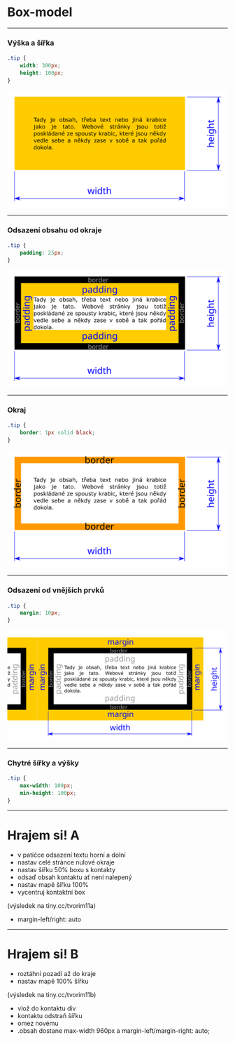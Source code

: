<!-- .slide: data-state="c-slide-inter" -->

# Box-model

---

### Výška a šířka

```css
.tip { 
	width: 300px;
	height: 100px;
}
```
<!-- .element: class="c-text-md " -->

<img src="img/box-model-width-height.svg" style="border:0 none;box-shadow:none;">


---

### Odsazení obsahu od okraje

```css
.tip { 
	padding: 25px; 
}
```
<!-- .element: class="c-text-md " -->

<img src="img/box-model-padding.svg" style="border:0 none;box-shadow:none;">

---

### Okraj

```css
.tip { 
	border: 1px solid black;
}
```
<!-- .element: class="c-text-md " -->

<img src="img/box-model-border.svg" style="border:0 none;box-shadow:none;">


---

### Odsazení od vnějších prvků

```css
.tip { 
	margin: 10px;
}
```
<!-- .element: class="c-text-md " -->

<img src="img/box-model-margin.svg" style="border:0 none;box-shadow:none;">

---

### Chytré šířky a výšky

```css
.tip { 
	max-width: 100px;
	min-height: 100px;
}
```
<!-- .element: class="c-text-md " -->

---

<!-- .slide: data-state="c-slide-task" -->

# Hrajem si! A

* v patičce odsazení textu horní a dolní
* nastav celé stránce nulové okraje
* nastav šířku 50% boxu s kontakty
* odsaď obsah kontaktu ať není nalepený
* nastav mapě šířku 100%
* vycentruj kontaktní box

(výsledek na tiny.cc/tvorim11a) <!-- .element: class="c-text-xs c-text-right" -->

>>>
* margin-left/right: auto

---

<!-- .slide: data-state="c-slide-task" -->

# Hrajem si! B

* roztáhni pozadí až do kraje
* nastav mapě 100% šířku

(výsledek na tiny.cc/tvorim11b) <!-- .element: class="c-text-xs c-text-right" -->

>>>
* vlož do kontaktu div
* kontaktu odstraň šířku
* omez novému 
* .obsah dostane max-width 960px a margin-left/margin-right: auto;
 

